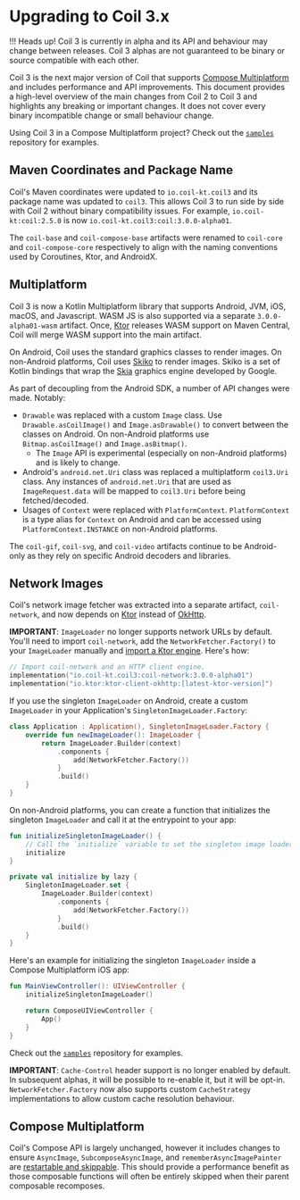 # Upgrading to Coil 3.x

!!! Heads up!
    Coil 3 is currently in alpha and its API and behaviour may change between releases. Coil 3 alphas are not guaranteed to be binary or source compatible with each other.

Coil 3 is the next major version of Coil that supports [Compose Multiplatform](https://www.jetbrains.com/lp/compose-multiplatform/) and includes performance and API improvements. This document provides a high-level overview of the main changes from Coil 2 to Coil 3 and highlights any breaking or important changes. It does not cover every binary incompatible change or small behaviour change.

Using Coil 3 in a Compose Multiplatform project? Check out the [`samples`](https://github.com/coil-kt/coil/tree/3.x/samples/compose) repository for examples.

## Maven Coordinates and Package Name

Coil's Maven coordinates were updated to `io.coil-kt.coil3` and its package name was updated to `coil3`. This allows Coil 3 to run side by side with Coil 2 without binary compatibility issues. For example, `io.coil-kt:coil:2.5.0` is now `io.coil-kt.coil3:coil:3.0.0-alpha01`.

The `coil-base` and `coil-compose-base` artifacts were renamed to `coil-core` and `coil-compose-core` respectively to align with the naming conventions used by Coroutines, Ktor, and AndroidX.

## Multiplatform

Coil 3 is now a Kotlin Multiplatform library that supports Android, JVM, iOS, macOS, and Javascript. WASM JS is also supported via a separate `3.0.0-alpha01-wasm` artifact. Once, [Ktor](https://ktor.io/) releases WASM support on Maven Central, Coil will merge WASM support into the main artifact.

On Android, Coil uses the standard graphics classes to render images. On non-Android platforms, Coil uses [Skiko](https://github.com/JetBrains/skiko) to render images. Skiko is a set of Kotlin bindings that wrap the [Skia](https://github.com/google/skia) graphics engine developed by Google.

As part of decoupling from the Android SDK, a number of API changes were made. Notably:

- `Drawable` was replaced with a custom `Image` class. Use `Drawable.asCoilImage()` and `Image.asDrawable()` to convert between the classes on Android. On non-Android platforms use `Bitmap.asCoilImage()` and `Image.asBitmap()`.
    - The `Image` API is experimental (especially on non-Android platforms) and is likely to change.
- Android's `android.net.Uri` class was replaced a multiplatform `coil3.Uri` class. Any instances of `android.net.Uri` that are used as `ImageRequest.data` will be mapped to `coil3.Uri` before being fetched/decoded.
- Usages of `Context` were replaced with `PlatformContext`. `PlatformContext` is a type alias for `Context` on Android and can be accessed using `PlatformContext.INSTANCE` on non-Android platforms.

The `coil-gif`, `coil-svg`, and `coil-video` artifacts continue to be Android-only as they rely on specific Android decoders and libraries.

## Network Images

Coil's network image fetcher was extracted into a separate artifact, `coil-network`, and now depends on [Ktor](https://ktor.io/) instead of [OkHttp](https://square.github.io/okhttp/).

**IMPORTANT**: `ImageLoader` no longer supports network URLs by default. You'll need to import `coil-network`, add the `NetworkFetcher.Factory()` to your `ImageLoader` manually and [import a Ktor engine](https://ktor.io/docs/http-client-engines.html). Here's how:

```kotlin
// Import coil-network and an HTTP client engine.
implementation("io.coil-kt.coil3:coil-network:3.0.0-alpha01")
implementation("io.ktor:ktor-client-okhttp:[latest-ktor-version]")
```

If you use the singleton `ImageLoader` on Android, create a custom `ImageLoader` in your Application's `SingletonImageLoader.Factory`:

```kotlin
class Application : Application(), SingletonImageLoader.Factory {
    override fun newImageLoader(): ImageLoader {
        return ImageLoader.Builder(context)
            .components {
                add(NetworkFetcher.Factory())
            }
            .build()
    }
}
```

On non-Android platforms, you can create a function that initializes the singleton `ImageLoader` and call it at the entrypoint to your app:

```kotlin
fun initializeSingletonImageLoader() {
    // Call the `initialize` variable to set the singleton image loader exactly once.
    initialize
}

private val initialize by lazy {
    SingletonImageLoader.set {
        ImageLoader.Builder(context)
            .components {
                add(NetworkFetcher.Factory())
            }
            .build()
    }
}
```

Here's an example for initializing the singleton `ImageLoader` inside a Compose Multiplatform iOS app:

```kotlin
fun MainViewController(): UIViewController {
    initializeSingletonImageLoader()

    return ComposeUIViewController {
        App()
    }
}
```

Check out the [`samples`](https://github.com/coil-kt/coil/tree/3.x/samples/compose) repository for examples.

**IMPORTANT**: `Cache-Control` header support is no longer enabled by default. In subsequent alphas, it will be possible to re-enable it, but it will be opt-in. `NetworkFetcher.Factory` now also supports custom `CacheStrategy` implementations to allow custom cache resolution behaviour.

## Compose Multiplatform

Coil's Compose API is largely unchanged, however it includes changes to ensure `AsyncImage`, `SubcomposeAsyncImage`, and `rememberAsyncImagePainter` are [restartable and skippable](https://developer.android.com/jetpack/compose/performance/stability). This should provide a performance benefit as those composable functions will often be entirely skipped when their parent composable recomposes.
